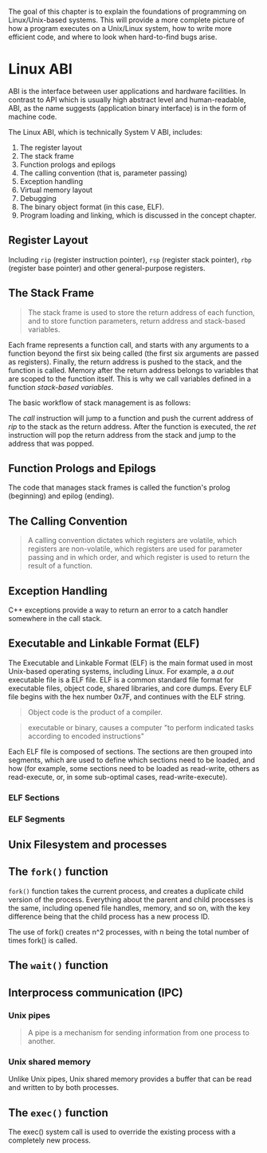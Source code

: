 The goal of this chapter is to explain the foundations of programming on Linux/Unix-based systems. This will provide a more complete picture of how a program executes on a Unix/Linux system, how to write more efficient code, and where to look when hard-to-find bugs arise.

# Linux ABI

ABI is the interface between user applications and hardware facilities. In contrast to API which is usually high abstract level and human-readable, ABI, as the name suggests (application binary interface) is in the form of machine code.

The Linux ABI, which is technically System V ABI, includes:
1. The register layout
2. The stack frame
3. Function prologs and epilogs
4. The calling convention (that is, parameter passing)
5. Exception handling
6. Virtual memory layout
7. Debugging
8. The binary object format (in this case, ELF).
9. Program loading and linking, which is discussed in the concept chapter.

## Register Layout

Including `rip` (register instruction pointer), `rsp` (register stack pointer), `rbp` (register base pointer) and other general-purpose registers.

## The Stack Frame

>The stack frame is used to store the return address of each function, and to store function parameters, return address and stack-based variables.

Each frame represents a function call, and starts with any arguments to a function beyond the first six being called (the first six arguments are passed as registers). Finally, the return address is pushed to the stack, and the function is called. Memory after the return address belongs to variables that are scoped to the function itself. This is why we call variables defined in a function *stack-based variables*. 

The basic workflow of stack management is as follows:

The *call* instruction will jump to a function and push the current address of *rip* to the stack as the return address. After the function is executed, the *ret* instruction will pop the return address from the stack and jump to the address that was popped.

## Function Prologs and Epilogs

The code that manages stack frames is called the function's prolog (beginning) and epilog (ending).

## The Calling Convention

>A calling convention dictates which registers are volatile, which registers are non-volatile, which registers are used for parameter passing and in which order, and which register is used to return the result of a function.

## Exception Handling

C++ exceptions provide a way to return an error to a catch handler somewhere in the call stack.


## Executable and Linkable Format (ELF)

The Executable and Linkable Format (ELF) is the main format used in most Unix-based operating systems, including Linux. For example, a *a.out* executable file is a ELF file. ELF is a common standard file format for executable files, object code, shared libraries, and core dumps. Every ELF file begins with the hex number 0x7F, and continues with the ELF string.

>Object code is the product of a compiler.

>executable or binary, causes a computer "to perform indicated tasks according to encoded instructions"


Each ELF file is composed of sections. The sections are then grouped into segments, which are used to define which sections need to be loaded, and how (for example, some sections need to be loaded as read-write, others as read-execute, or, in some sub-optimal cases, read-write-execute).

### ELF Sections

### ELF Segments

## Unix Filesystem and processes

## The `fork()` function

`fork()` function takes the current process, and creates a duplicate child version of the process. Everything about the parent and child processes is the same, including opened file handles, memory, and so on, with the key difference being that the child process has a new process ID.

The use of fork() creates n^2 processes, with n being the total number of times fork() is called.

## The `wait()` function

## Interprocess communication (IPC)

### Unix pipes

>A pipe is a mechanism for sending information from one process to another.

### Unix shared memory

Unlike Unix pipes, Unix shared memory provides a buffer that can be read and written to by both processes. 

## The `exec()` function

The exec() system call is used to override the existing process with a completely new process.






